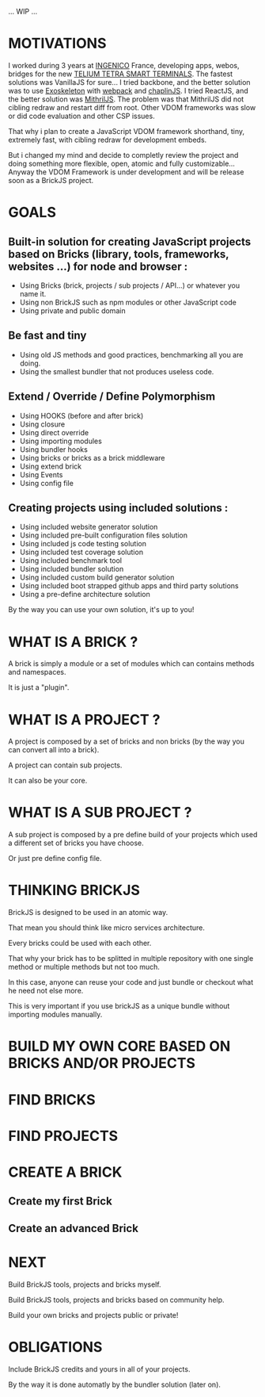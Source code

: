 ... WIP ...

# MOTIVATIONS

I worked during 3 years at [INGENICO](https://www.ingenico.com) France, developing apps, webos, bridges for the new [TELIUM TETRA SMART TERMINALS](https://www.ingenico.com/our-solutions/telium-tetra).
The fastest solutions was VanillaJS for sure...
I tried backbone, and the better solution was to use [Exoskeleton](http://paulmillr.com/exoskeleton) with [webpack](https://webpack.github.io) and [chaplinJS](http://chaplinjs.org).
I tried ReactJS, and the better solution was [MithrilJS](https://mithril.js.org).
The problem was that MithrilJS did not cibling redraw and restart diff from root.
Other VDOM frameworks was slow or did code evaluation and other CSP issues.

That why i plan to create a JavaScript VDOM framework shorthand, tiny, extremely fast, with cibling redraw for development embeds.

But i changed my mind and decide to completly review the project and doing something more flexible, open, atomic and fully customizable...
Anyway the VDOM Framework is under development and will be release soon as a BrickJS project.

# GOALS
## Built-in solution for creating JavaScript projects based on Bricks (library, tools, frameworks, websites ...) for node and browser :
* Using Bricks (brick, projects / sub projects / API...) or whatever you name it.
* Using non BrickJS such as npm modules or other JavaScript code
* Using private and public domain


## Be fast and tiny
* Using old JS methods and good practices, benchmarking all you are doing.
* Using the smallest bundler that not produces useless code.


## Extend / Override / Define Polymorphism
* Using HOOKS (before and after brick)
* Using closure
* Using direct override
* Using importing modules
* Using bundler hooks
* Using bricks or bricks as a brick middleware
* Using extend brick
* Using Events
* Using config file

## Creating projects using included solutions :
* Using included website generator solution
* Using included pre-built configuration files solution
* Using included js code testing solution
* Using included test coverage solution
* Using included benchmark tool
* Using included bundler solution
* Using included custom build generator solution
* Using included boot strapped github apps and third party solutions
* Using a pre-define architecture solution

By the way you can use your own solution, it's up to you!

# WHAT IS A BRICK ?
A brick is simply a module or a set of modules which can contains methods and namespaces.

It is just a "plugin".

# WHAT IS A PROJECT ?
A project is composed by a set of bricks and non bricks (by the way you can convert all into a brick).

A project can contain sub projects.

It can also be your core.

# WHAT IS A SUB PROJECT ?
A sub project is composed by a pre define build of your projects which used a different set of bricks you have choose.

Or just pre define config file.

# THINKING BRICKJS

BrickJS is designed to be used in an atomic way.

That mean you should think like micro services architecture.

Every bricks could be used with each other.

That why your brick has to be splitted in multiple repository with one single method or multiple methods but not too much.

In this case, anyone can reuse your code and just bundle or checkout what he need not else more.

This is very important if you use brickJS as a unique bundle without importing modules manually.


# BUILD MY OWN CORE BASED ON BRICKS AND/OR PROJECTS

# FIND BRICKS

# FIND PROJECTS


# CREATE A BRICK

## Create my first Brick

## Create an advanced Brick


# NEXT

Build BrickJS tools, projects and bricks myself.

Build BrickJS tools, projects and bricks based on community help.

Build your own bricks and projects public or private!


# OBLIGATIONS
Include BrickJS credits and yours in all of your projects.

By the way it is done automatly by the bundler solution (later on).



